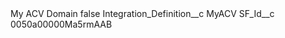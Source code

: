 <?xml version="1.0" encoding="UTF-8"?>
<CustomMetadata xmlns="http://soap.sforce.com/2006/04/metadata" xmlns:xsi="http://www.w3.org/2001/XMLSchema-instance" xmlns:xsd="http://www.w3.org/2001/XMLSchema">
    <label>My ACV Domain</label>
    <protected>false</protected>
    <values>
        <field>Integration_Definition__c</field>
        <value xsi:type="xsd:string">MyACV</value>
    </values>
    <values>
        <field>SF_Id__c</field>
        <value xsi:type="xsd:string">0050a00000Ma5rmAAB</value>
    </values>
</CustomMetadata>
